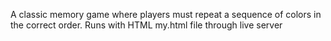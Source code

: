 A classic memory game where players must repeat a sequence of colors in the correct order. 
Runs with HTML my.html file through live server
